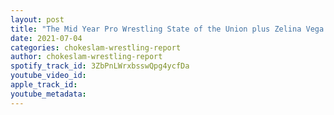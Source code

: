 ```yaml
---
layout: post
title: "The Mid Year Pro Wrestling State of the Union plus Zelina Vega return!! Plus new and rumors"
date: 2021-07-04
categories: chokeslam-wrestling-report
author: chokeslam-wrestling-report
spotify_track_id: 3ZbPnLWrxbsswQpg4ycfDa
youtube_video_id: 
apple_track_id: 
youtube_metadata: 
---
```

